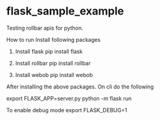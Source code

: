 # flask_sample_example
Testing rollbar apis for python.

How to run
Install following packages
1. Install flask
pip install flask

2. Install rollbar
pip install rollbar

3. Install webob
pip install webob

After installing the above packages. On cli do the following 

export FLASK_APP=server.py
python -m flask run

To enable debug mode
export FLASK_DEBUG=1
